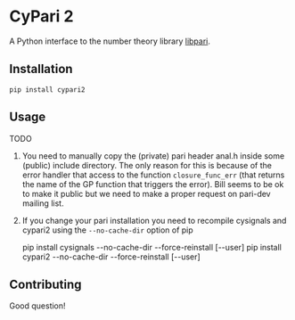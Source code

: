# CyPari 2

A Python interface to the number theory library [libpari](http://pari.math.u-bordeaux.fr/).

## Installation

```
pip install cypari2
```

## Usage

TODO 

1) You need to manually copy the (private) pari header anal.h inside some (public) include
directory. The only reason for this is because of the error handler that access to the function
`closure_func_err` (that returns the name of the GP function that triggers the
error). Bill seems to be ok to make it public but we need to make a proper
request on pari-dev mailing list.

2) If you change your pari installation you need to recompile cysignals and cypari2 using
the `--no-cache-dir` option of pip

     pip install cysignals --no-cache-dir --force-reinstall [--user]
     pip install cypari2 --no-cache-dir --force-reinstall [--user]

## Contributing

Good question!
